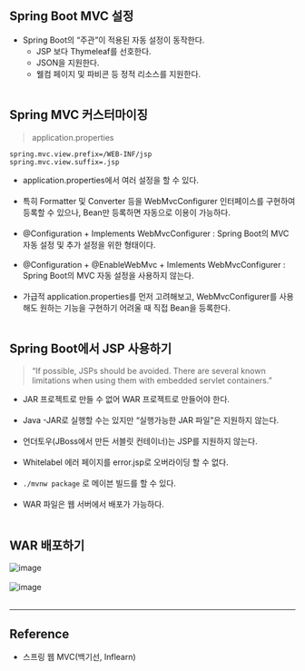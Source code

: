 Spring Boot MVC 설정
--------------------

-	Spring Boot의 “주관”이 적용된 자동 설정이 동작한다.
	-	JSP 보다 Thymeleaf를 선호한다.
	-	JSON을 지원한다.
	-	웰컴 페이지 및 파비콘 등 정적 리소스를 지원한다.<br><br>

Spring MVC 커스터마이징
-----------------------

> application.properties

```properties
spring.mvc.view.prefix=/WEB-INF/jsp
spring.mvc.view.suffix=.jsp
```

-	application.properties에서 여러 설정을 할 수 있다.<br><br>
-	특히 Formatter 및 Converter 등을 WebMvcConfigurer 인터페이스를 구현하여 등록할 수 있으나, Bean만 등록하면 자동으로 이용이 가능하다.<br><br>
-	@Configuration + Implements WebMvcConfigurer : Spring Boot의 MVC 자동 설정 및 추가 설정을 위한 형태이다.<br><br>
-	@Configuration + @EnableWebMvc + Imlements WebMvcConfigurer : Spring Boot의 MVC 자동 설정을 사용하지 않는다.<br><br>
-	가급적 application.properties를 먼저 고려해보고, WebMvcConfigurer를 사용해도 원하는 기능을 구현하기 어려울 때 직접 Bean을 등록한다.<br><br>

Spring Boot에서 JSP 사용하기
----------------------------

> “If possible, JSPs should be avoided. There are several known limitations when using them with embedded servlet containers.”

-	JAR 프로젝트로 만들 수 없어 WAR 프로젝트로 만들어야 한다.<br><br>
-	Java -JAR로 실행할 수는 있지만 “실행가능한 JAR 파일”은 지원하지 않는다.<br><br>
-	언더토우(JBoss에서 만든 서블릿 컨테이너)는 JSP를 지원하지 않는다.<br><br>
-	Whitelabel 에러 페이지를 error.jsp로 오버라이딩 할 수 없다.<br><br>
-	`./mvnw package` 로 메이븐 빌드를 할 수 있다.<br><br>
-	WAR 파일은 웹 서버에서 배포가 가능하다.<br><br>

WAR 배포하기
------------

![image](https://user-images.githubusercontent.com/56240505/80369855-e9c49500-88c9-11ea-8c61-b90dd5e63a8f.png)<br><br> ![image](https://user-images.githubusercontent.com/56240505/80369899-fcd76500-88c9-11ea-88a9-89c8713663b1.png)<br><br>

---

Reference
---------

-	스프링 웹 MVC(백기선, Inflearn)
